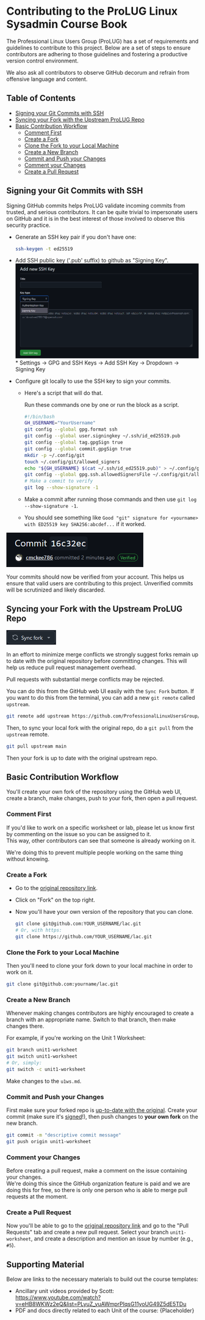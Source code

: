 # Contributing to the ProLUG Linux Sysadmin Course Book

The Professional Linux Users Group (ProLUG) has a set of requirements and guidelines to
contribute to this project. Below are a set of steps to ensure contributors are adhering
to those guidelines and fostering a productive version control environment.

We also ask all contributors to observe GitHub decorum and refrain from offensive language and content.

## Table of Contents

- [Signing your Git Commits with SSH](#signing-your-git-commits-with-ssh)
- [Syncing your Fork with the Upstream ProLUG Repo](#syncing-your-fork-with-the-upstream-prolug-repo)
- [Basic Contribution Workflow](#basic-contribution-workflow)
  - [Comment First](#comment-first)
  - [Create a Fork](#create-a-fork)
  - [Clone the Fork to your Local Machine](#clone-the-fork-to-your-local-machine)
  - [Create a New Branch](#create-a-new-branch)
  - [Commit and Push your Changes](#commit-and-push-your-changes)
  - [Comment your Changes](#comment-your-changes)
  - [Create a Pull Request](#create-a-pull-request)

## Signing your Git Commits with SSH

Signing GitHub commits helps ProLUG validate incoming commits from trusted, and serious contributors.
It can be quite trivial to impersonate users on GitHub and it is in the best interest of those involved
to observe this security practice.

- Generate an SSH key pair if you don't have one:
  ```bash
  ssh-keygen -t ed25519
  ```
- Add SSH public key ('.pub' suffix) to github as "Signing Key".
  <img src="./assets/images/addkey.png"></img> \* Settings -> GPG and SSH Keys -> Add SSH Key -> Dropdown -> Signing Key
* Configure git locally to use the SSH key to sign your commits.
    * Here's a script that will do that.

      Run these commands one by one or run the block as a script.
      ```bash
      #!/bin/bash
      GH_USERNAME="YourUsername"
      git config --global gpg.format ssh
      git config --global user.signingkey ~/.ssh/id_ed25519.pub
      git config --global tag.gpgSign true
      git config --global commit.gpgSign true
      mkdir -p ~/.config/git
      touch ~/.config/git/allowed_signers
      echo "${GH_USERNAME} $(cat ~/.ssh/id_ed25519.pub)" > ~/.config/git/allowed_signers
      git config --global gpg.ssh.allowedSignersFile ~/.config/git/allowed_signers
      # Make a commit to verify
      git log --show-signature -1
      ```
    * Make a commit after running those commands and then use `git log --show-signature -1`.
    * You should see something like `Good "git" signature for <yourname> with ED25519 key SHA256:abcdef...` if it worked.

<img src="./assets/images/verified.png"></img>

Your commits should now be verified from your account. This helps us ensure that valid users are
contributing to this project. Unverified commits will be scrutinized and likely discarded.

## Syncing your Fork with the Upstream ProLUG Repo

<img src="./assets/images/syncfork.png"></img>

In an effort to minimize merge conflicts we strongly suggest forks remain up to date with
the original repository before committing changes. This will help us reduce pull request management overhead.

<div class = warning>
Pull requests with substantial merge conflicts may be rejected.
</div>

You can do this from the GitHub web UI easily with the `Sync Fork` button. If you want to do this from the terminal, you can add a new `git remote` called `upstream`.

```bash
git remote add upstream https://github.com/ProfessionalLinuxUsersGroup/lac.git
```

Then, to sync your local fork with the original repo, do a `git pull` from the `upstream` remote.

```bash
git pull upstream main
```

Then your fork is up to date with the original upstream repo.

## Basic Contribution Workflow

You'll create your own fork of the repository using the GitHub web UI, create a
branch, make changes, push to your fork, then open a pull request.


### Comment First

If you'd like to work on a specific worksheet or lab, please let us know first by 
commenting on the issue so you can be assigned to it.  
This way, other contributors can see that someone is already working on it.  

We're doing this to prevent multiple people working on the same thing without knowing.  


### Create a Fork

- Go to the [original repository link](https://github.com/ProfessionalLinuxUsersGroup/lac).
- Click on "Fork" on the top right.
- Now you'll have your own version of the repository that you can clone.

  ```bash
  git clone git@github.com:YOUR_USERNAME/lac.git
  # Or, with https:
  git clone https://github.com/YOUR_USERNAME/lac.git
  ```

### Clone the Fork to your Local Machine

Then you'll need to clone your fork down to your local machine in order to work on it.

```bash
git clone git@github.com:yourname/lac.git
```

### Create a New Branch

Whenever making changes contributors are highly encouraged to create a branch with an
appropriate name. Switch to that branch, then make changes there.

For example, if you're working on the Unit 1 Worksheet:

```bash
git branch unit1-worksheet
git switch unit1-worksheet
# Or, simply:
git switch -c unit1-worksheet
```

Make changes to the `u1ws.md`.

### Commit and Push your Changes

First make sure your forked repo is [up-to-date with the original](#syncing-your-fork-with-the-original).
Create your commit (make sure it's [signed](#signing-your-git-commits-with-ssh)!), then push changes to **your own fork** on the new branch.

```bash
git commit -m "descriptive commit message"
git push origin unit1-worksheet
```

### Comment your Changes

Before creating a pull request, make a comment on the issue containing your changes.  
We're doing this since the GitHub organization feature is paid and we are doing this for free, so there is only one person who is able to merge pull requests at the moment.

### Create a Pull Request

Now you'll be able to go to the [original repository link](https://github.com/ProfessionalLinuxUsersGroup/lac) and go to the "Pull Requests" tab and create a new pull request.
Select your branch `unit1-worksheet`, and create a description and mention an issue by number (e.g., `#5`).

## Supporting Material

Below are links to the necessary materials to build out the course templates:

- Ancillary unit videos provided by Scott: <https://www.youtube.com/watch?v=eHB8WKWz2eQ&list=PLyuZ_vuAWmprPIqsG11yoUG49Z5dE5TDu>
- PDF and docs directly related to each Unit of the course: {Placeholder}
